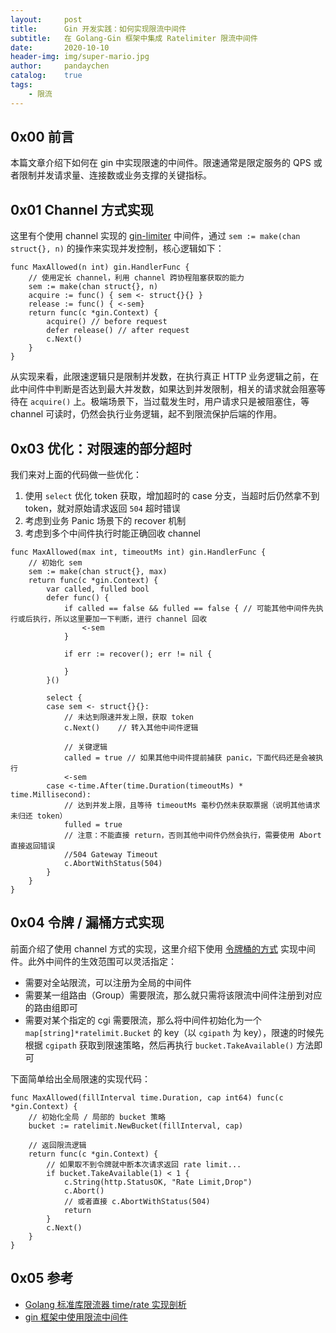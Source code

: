 ```yaml
---
layout:     post
title:      Gin 开发实践：如何实现限流中间件
subtitle:   在 Golang-Gin 框架中集成 Ratelimiter 限流中间件
date:       2020-10-10
header-img: img/super-mario.jpg
author:     pandaychen
catalog:    true
tags:
    - 限流
---
```


##  0x00    前言
本篇文章介绍下如何在 gin 中实现限速的中间件。限速通常是限定服务的 QPS 或者限制并发请求量、连接数或业务支撑的关键指标。

##  0x01    Channel 方式实现
这里有个使用 channel 实现的 [gin-limiter](https://github.com/aviddiviner/gin-limit) 中间件，通过 `sem := make(chan struct{}, n)` 的操作来实现并发控制，核心逻辑如下：
```golang
func MaxAllowed(n int) gin.HandlerFunc {
    // 使用定长 channel，利用 channel 跨协程阻塞获取的能力
	sem := make(chan struct{}, n)
	acquire := func() { sem <- struct{}{} }
	release := func() { <-sem}
	return func(c *gin.Context) {
		acquire() // before request
		defer release() // after request
		c.Next()
	}
}
```

从实现来看，此限速逻辑只是限制并发数，在执行真正 HTTP 业务逻辑之前，在此中间件中判断是否达到最大并发数，如果达到并发限制，相关的请求就会阻塞等待在 `acquire()` 上。极端场景下，当过载发生时，用户请求只是被阻塞住，等 channel 可读时，仍然会执行业务逻辑，起不到限流保护后端的作用。

##  0x03    优化：对限速的部分超时
我们来对上面的代码做一些优化：
1.	使用 `select` 优化 token 获取，增加超时的 case 分支，当超时后仍然拿不到 token，就对原始请求返回 `504` 超时错误
2.	考虑到业务 Panic 场景下的 recover 机制
3.	考虑到多个中间件执行时能正确回收 channel

```golang
func MaxAllowed(max int, timeoutMs int) gin.HandlerFunc {
	// 初始化 sem
	sem := make(chan struct{}, max)
	return func(c *gin.Context) {
		var called, fulled bool
		defer func() {
			if called == false && fulled == false { // 可能其他中间件先执行或后执行，所以这里要加一下判断，进行 channel 回收
				<-sem
			}

			if err := recover(); err != nil {

			}
		}()

		select {
		case sem <- struct{}{}:
			// 未达到限速并发上限，获取 token
			c.Next()	// 转入其他中间件逻辑

			// 关键逻辑
			called = true // 如果其他中间件提前捕获 panic，下面代码还是会被执行
			<-sem
		case <-time.After(time.Duration(timeoutMs) * time.Millisecond):
			// 达到并发上限，且等待 timeoutMs 毫秒仍然未获取票据（说明其他请求未归还 token）
			fulled = true
			// 注意：不能直接 return，否则其他中间件仍然会执行，需要使用 Abort 直接返回错误
			//504 Gateway Timeout
			c.AbortWithStatus(504)
		}
	}
}
```

##	0x04	令牌 / 漏桶方式实现
前面介绍了使用 channel 方式的实现，这里介绍下使用 [令牌桶的方式](https://github.com/juju/ratelimit) 实现中间件。此外中间件的生效范围可以灵活指定：<br>
-	需要对全站限流，可以注册为全局的中间件
-	需要某一组路由（Group）需要限流，那么就只需将该限流中间件注册到对应的路由组即可
-	需要对某个指定的 cgi 需要限流，那么将中间件初始化为一个 `map[string]*ratelimit.Bucket` 的 key（以 `cgipath` 为 key），限速的时候先根据 `cgipath` 获取到限速策略，然后再执行 `bucket.TakeAvailable()` 方法即可

下面简单给出全局限速的实现代码：
```golang
func MaxAllowed(fillInterval time.Duration, cap int64) func(c *gin.Context) {
	// 初始化全局 / 局部的 bucket 策略
	bucket := ratelimit.NewBucket(fillInterval, cap)

	// 返回限流逻辑
	return func(c *gin.Context) {
		// 如果取不到令牌就中断本次请求返回 rate limit...
		if bucket.TakeAvailable(1) < 1 {
			c.String(http.StatusOK, "Rate Limit,Drop")
			c.Abort()
			// 或者直接 c.AbortWithStatus(504)
			return
		}
		c.Next()
	}
}
```

##  0x05	参考
-   [Golang 标准库限流器 time/rate 实现剖析](https://www.cyhone.com/articles/analisys-of-golang-rate/)
-	[gin 框架中使用限流中间件](https://www.liwenzhou.com/posts/Go/ratelimit/)